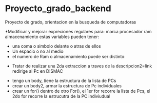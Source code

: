 # Proyecto_grado_backend
Proyecto de grado, orientacion en la busqueda de computadoras


*Modificar y mejorar expreciones regulares para:
	marca
	procesador 
	ram
	almacenamiento
estas variables pueden tener:
- una coma o simbolo delante o atras de ellos
- Un espacio o no al medio
- el numero de Ram o almacenamiento puede ser distinto 

* Tratar de realizar una 2da extraccion a traves de la descripcion2=link redirige al Pc en DISMAC
- tengo un body, tiene la estructura de la lista de PCs
- crear un body2, armar la estructura de Pc individuales
- crear un for() dentro de otro For(),
	 el 1er for recorre la lista de Pcs,
	 el 2do for recorre la estrucutra de la PC indiviudual 

